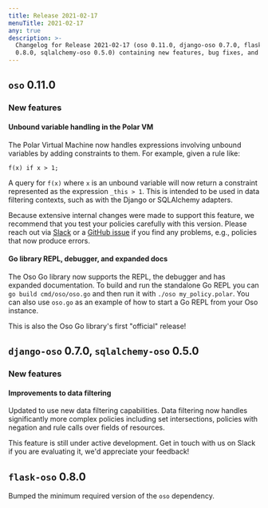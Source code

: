 ```yaml
---
title: Release 2021-02-17
menuTitle: 2021-02-17
any: true
description: >-
  Changelog for Release 2021-02-17 (oso 0.11.0, django-oso 0.7.0, flask-oso
  0.8.0, sqlalchemy-oso 0.5.0) containing new features, bug fixes, and more.
---
```


## `oso` 0.11.0

### New features

#### Unbound variable handling in the Polar VM

The Polar Virtual Machine now handles expressions involving unbound
variables by adding constraints to them. For example, given a rule like:

```polar
f(x) if x > 1;
```

A query for `f(x)` where `x` is an unbound variable will now return
a constraint represented as the expression `_this > 1`. This is
intended to be used in data filtering contexts, such as with the
Django or SQLAlchemy adapters.

Because extensive internal changes were made to support this feature,
we recommend that you test your policies carefully with this version.
Please reach out via [Slack](https://join-slack.osohq.com/) or a
[GitHub issue](https://github.com/osohq/oso/issues) if you find any
problems, e.g., policies that now produce errors.

#### Go library REPL, debugger, and expanded docs

The Oso Go library now supports the REPL, the debugger and has expanded
documentation. To build and run the standalone Go REPL you can `go build
cmd/oso/oso.go` and then run it with `./oso my_policy.polar`. You can also use
`oso.go` as an example of how to start a Go REPL from your Oso instance.

This is also the Oso Go library's first "official" release!

## `django-oso` 0.7.0, `sqlalchemy-oso` 0.5.0

### New features

#### Improvements to data filtering

Updated to use new data filtering capabilities. Data filtering now
handles significantly more complex policies including set intersections,
policies with negation and rule calls over fields of resources.

This feature is still under active development. Get in touch with us on
Slack if you are evaluating it, we'd appreciate your feedback!

## `flask-oso` 0.8.0

Bumped the minimum required version of the `oso` dependency.
